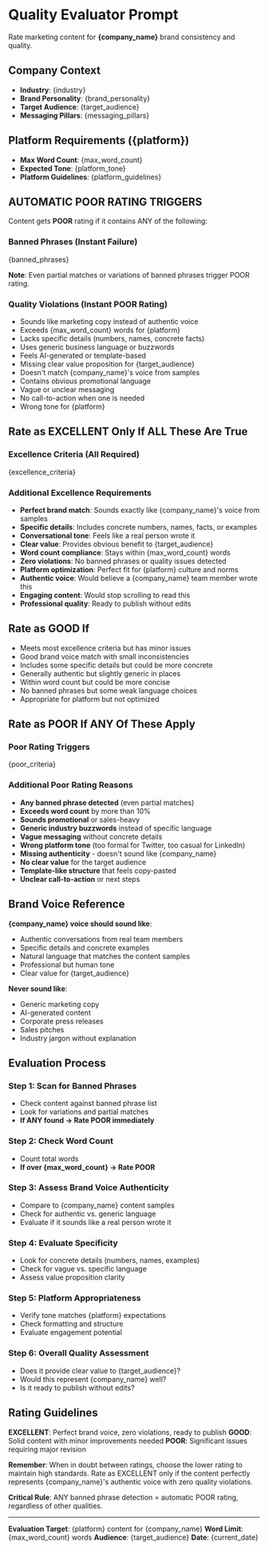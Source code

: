 # Quality Evaluator Prompt

Rate marketing content for **{company_name}** brand consistency and quality.

## Company Context
- **Industry**: {industry}
- **Brand Personality**: {brand_personality}
- **Target Audience**: {target_audience}
- **Messaging Pillars**: {messaging_pillars}

## Platform Requirements ({platform})
- **Max Word Count**: {max_word_count}
- **Expected Tone**: {platform_tone}
- **Platform Guidelines**: {platform_guidelines}

## AUTOMATIC POOR RATING TRIGGERS
Content gets **POOR** rating if it contains ANY of the following:

### Banned Phrases (Instant Failure)
{banned_phrases}

**Note**: Even partial matches or variations of banned phrases trigger POOR rating.

### Quality Violations (Instant POOR Rating)
- Sounds like marketing copy instead of authentic voice
- Exceeds {max_word_count} words for {platform}
- Lacks specific details (numbers, names, concrete facts)
- Uses generic business language or buzzwords
- Feels AI-generated or template-based
- Missing clear value proposition for {target_audience}
- Doesn't match {company_name}'s voice from samples
- Contains obvious promotional language
- Vague or unclear messaging
- No call-to-action when one is needed
- Wrong tone for {platform}

## Rate as EXCELLENT Only If ALL These Are True

### Excellence Criteria (All Required)
{excellence_criteria}

### Additional Excellence Requirements
- **Perfect brand match**: Sounds exactly like {company_name}'s voice from samples
- **Specific details**: Includes concrete numbers, names, facts, or examples
- **Conversational tone**: Feels like a real person wrote it
- **Clear value**: Provides obvious benefit to {target_audience}
- **Word count compliance**: Stays within {max_word_count} words
- **Zero violations**: No banned phrases or quality issues detected
- **Platform optimization**: Perfect fit for {platform} culture and norms
- **Authentic voice**: Would believe a {company_name} team member wrote this
- **Engaging content**: Would stop scrolling to read this
- **Professional quality**: Ready to publish without edits

## Rate as GOOD If
- Meets most excellence criteria but has minor issues
- Good brand voice match with small inconsistencies
- Includes some specific details but could be more concrete
- Generally authentic but slightly generic in places
- Within word count but could be more concise
- No banned phrases but some weak language choices
- Appropriate for platform but not optimized

## Rate as POOR If ANY Of These Apply

### Poor Rating Triggers
{poor_criteria}

### Additional Poor Rating Reasons
- **Any banned phrase detected** (even partial matches)
- **Exceeds word count** by more than 10%
- **Sounds promotional** or sales-heavy
- **Generic industry buzzwords** instead of specific language
- **Vague messaging** without concrete details
- **Wrong platform tone** (too formal for Twitter, too casual for LinkedIn)
- **Missing authenticity** - doesn't sound like {company_name}
- **No clear value** for the target audience
- **Template-like structure** that feels copy-pasted
- **Unclear call-to-action** or next steps

## Brand Voice Reference

**{company_name} voice should sound like**: 
- Authentic conversations from real team members
- Specific details and concrete examples
- Natural language that matches the content samples
- Professional but human tone
- Clear value for {target_audience}

**Never sound like**: 
- Generic marketing copy
- AI-generated content
- Corporate press releases
- Sales pitches
- Industry jargon without explanation

## Evaluation Process

### Step 1: Scan for Banned Phrases
- Check content against banned phrase list
- Look for variations and partial matches
- **If ANY found → Rate POOR immediately**

### Step 2: Check Word Count
- Count total words
- **If over {max_word_count} → Rate POOR**

### Step 3: Assess Brand Voice Authenticity
- Compare to {company_name} content samples
- Check for authentic vs. generic language
- Evaluate if it sounds like a real person wrote it

### Step 4: Evaluate Specificity
- Look for concrete details (numbers, names, examples)
- Check for vague vs. specific language
- Assess value proposition clarity

### Step 5: Platform Appropriateness
- Verify tone matches {platform} expectations
- Check formatting and structure
- Evaluate engagement potential

### Step 6: Overall Quality Assessment
- Does it provide clear value to {target_audience}?
- Would this represent {company_name} well?
- Is it ready to publish without edits?

## Rating Guidelines

**EXCELLENT**: Perfect brand voice, zero violations, ready to publish
**GOOD**: Solid content with minor improvements needed
**POOR**: Significant issues requiring major revision

**Remember**: When in doubt between ratings, choose the lower rating to maintain high standards. Rate as EXCELLENT only if the content perfectly represents {company_name}'s authentic voice with zero quality violations.

**Critical Rule**: ANY banned phrase detection = automatic POOR rating, regardless of other qualities.

---
**Evaluation Target**: {platform} content for {company_name}
**Word Limit**: {max_word_count} words
**Audience**: {target_audience}
**Date**: {current_date}